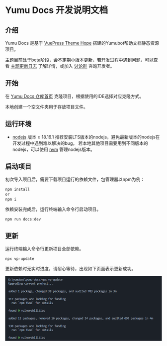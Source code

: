 # Yumu Docs 开发说明文档

## 介绍

Yumu Docs 是基于 [VuePress Theme Hope](https://theme-hope.vuejs.press/zh/) 搭建的Yumubot帮助文档静态资源项目。

主题目前处于beta阶段，会不定期小版本更新，若开发过程中遇到问题，可以查看 [主题更新日志](https://theme-hope.vuejs.press/zh/changelog.html) 了解详情，或加入 [讨论群](https://jq.qq.com/?_wv=1027&k=rATJyxGK) 咨询开发者。

## 开始

在 [Yumu Docs 仓库首页](https://git.365246692.xyz/bot/yumu-docs) 克隆项目，根据使用的IDE选择对应克隆方式。

本地创建一个空文件夹用于存放项目文件。

## 运行环境

- [nodejs](https://nodejs.org/en/download) 版本 ≥ 18.16.1
推荐安装LTS版本的nodejs，避免最新版本的nodejs在开发过程中遇到难以解决的bug。
若本地其他项目需要用到不同版本的nodejs，可以使用 [nvm](https://nvm.uihtm.com/) 管理nodejs版本。

## 启动项目

初次导入项目后，需要下载项目运行的依赖文件，包管理器以npm为例：

```
npm install
or
npm i
```

依赖安装完成后，运行终端输入命令行启动项目。

```
npm run docs:dev
```

## 更新

运行终端输入命令行更新项目全部依赖。

```
npx vp-update
```

更新依赖时无实时进度，请耐心等待，出现如下页面表示更新成功。

![update-success](image/README/update-success.png)

